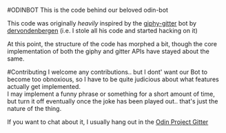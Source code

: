 #ODINBOT
This is the code behind our beloved odin-bot

This code was originally _heavily_ inspired by the [giphy-gitter](https://github.com/dervondenbergen/giphy-gitter) bot by [dervondenbergen](https://github.com/dervondenbergen) (i.e. I stole all his code and started hacking on it)

At this point, the structure of the code has morphed a bit, though the core implementation of both the giphy and gitter APIs have stayed about the same.

#Contributing
I welcome any contributions.. but I dont' want our Bot to become too obnoxious, so I have to be quite judicious about what features actually get implemented.  
I may implement a funny phrase or something for a short amount of time, but turn it off eventually once the joke has been played out.. that's just the nature of the thing. 

If you want to chat about it, I usually hang out in the [Odin Project Gitter](https://gitter.im/TheOdinProject/)
